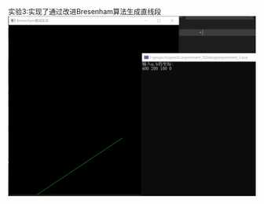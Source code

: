 实验3:实现了通过改进Bresenham算法生成直线段
![image](https://github.com/Starry-jx/cs_work/blob/main/%E5%AE%8B%E4%BD%B3%E8%BD%A9%2020201060276/%E5%AE%9E%E9%AA%8C%E6%88%AA%E5%9B%BE/%E5%AE%9E%E9%AA%8C3.jpg)